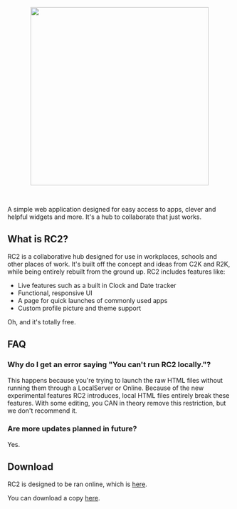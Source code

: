 <p align="center">
  <a href="https://plecak.lol/RC2">
    <img src="https://raw.githubusercontent.com/plecakserce/RC2/main/ad.png" height="400px">
  </a>
</p>

&nbsp;

A simple web application designed for easy access
to apps, clever and helpful widgets and more. It's
a hub to collaborate that just works.

## What is RC2?

RC2 is a collaborative hub designed for use in
workplaces, schools and other places of work. It's built
off the concept and ideas from C2K and R2K, while being
entirely rebuilt from the ground up. RC2 includes features
like:

- Live features such as a built in Clock and Date tracker
- Functional, responsive UI
- A page for quick launches of commonly used apps
- Custom profile picture and theme support

Oh, and it's totally free.

## FAQ

### Why do I get an error saying "You can't run RC2 locally."?

This happens because you're trying to launch the raw HTML files without
running them through a LocalServer or Online. Because of the new
experimental features RC2 introduces, local HTML files entirely break
these features. With some editing, you CAN in theory remove this
restriction, but we don't recommend it.

### Are more updates planned in future?

Yes.

## Download

RC2 is designed to be ran online, which is [here](https://plecak.lol/RC2).

You can download a copy [here](https://github.com/plecakserce/RC2/releases/latest).

